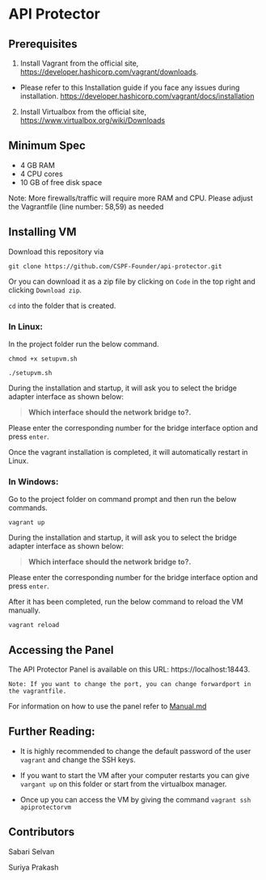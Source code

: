 # API Protector

## Prerequisites

1. Install Vagrant from the official site, https://developer.hashicorp.com/vagrant/downloads. 

- Please refer to this Installation guide if you face any issues during installation. https://developer.hashicorp.com/vagrant/docs/installation

2. Install Virtualbox from the official site, https://www.virtualbox.org/wiki/Downloads

## Minimum Spec

- 4 GB RAM 
- 4 CPU cores
- 10 GB of free disk space

Note: More firewalls/traffic will require more RAM and CPU. Please adjust the Vagrantfile (line number: 58,59) as needed

## Installing VM

Download this repository via 

`git clone https://github.com/CSPF-Founder/api-protector.git`

Or you can download it as a zip file by clicking on `Code` in the top right and clicking `Download zip`.

`cd` into the folder that is created.

### In Linux:

In the project folder run the below command.

```
chmod +x setupvm.sh

./setupvm.sh
```
During the installation and startup, it will ask you to select the bridge adapter interface as shown below:

> **Which interface should the network bridge to?.**

Please enter the corresponding number for the bridge interface option and press `enter`.

Once the vagrant installation is completed, it will automatically restart in Linux. 

### In Windows:

Go to the project folder on command prompt and then run the below commands.


```
vagrant up
```

During the installation and startup, it will ask you to select the bridge adapter interface as shown below:

> **Which interface should the network bridge to?.**


Please enter the corresponding number for the bridge interface option and press `enter`.

After it has been completed, run the below command to reload the VM manually.

```
vagrant reload
```


## Accessing the Panel

The API Protector Panel is available on this URL: https://localhost:18443. 

```
Note: If you want to change the port, you can change forwardport in the vagrantfile.
```

For information on how to use the panel refer to [Manual.md](Manual.md)

## Further Reading:


- It is highly recommended to change the default password of the user `vagrant` and change the SSH keys. 

- If you want to start the VM after your computer restarts you can give `vargant up` on this folder or start from the virtualbox manager. 

- Once up you can access the VM by giving the command `vagrant ssh apiprotectorvm`

## Contributors

Sabari Selvan

Suriya Prakash
